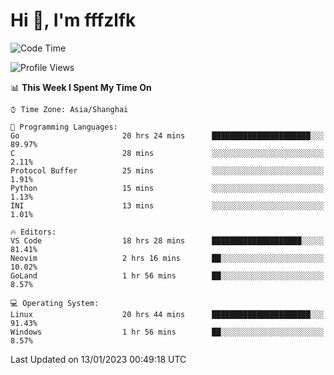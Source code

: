 # Hi 👋, I'm fffzlfk

<!--START_SECTION:waka-->
![Code Time](http://img.shields.io/badge/Code%20Time-33%20hrs%2033%20mins-blue)

![Profile Views](http://img.shields.io/badge/Profile%20Views-3-blue)

📊 **This Week I Spent My Time On** 

```text
⌚︎ Time Zone: Asia/Shanghai

💬 Programming Languages: 
Go                       20 hrs 24 mins      ██████████████████████░░░   89.97% 
C                        28 mins             ░░░░░░░░░░░░░░░░░░░░░░░░░   2.11% 
Protocol Buffer          25 mins             ░░░░░░░░░░░░░░░░░░░░░░░░░   1.91% 
Python                   15 mins             ░░░░░░░░░░░░░░░░░░░░░░░░░   1.13% 
INI                      13 mins             ░░░░░░░░░░░░░░░░░░░░░░░░░   1.01%

🔥 Editors: 
VS Code                  18 hrs 28 mins      ████████████████████░░░░░   81.41% 
Neovim                   2 hrs 16 mins       ██░░░░░░░░░░░░░░░░░░░░░░░   10.02% 
GoLand                   1 hr 56 mins        ██░░░░░░░░░░░░░░░░░░░░░░░   8.57%

💻 Operating System: 
Linux                    20 hrs 44 mins      ██████████████████████░░░   91.43% 
Windows                  1 hr 56 mins        ██░░░░░░░░░░░░░░░░░░░░░░░   8.57%

```


 Last Updated on 13/01/2023 00:49:18 UTC
<!--END_SECTION:waka-->
